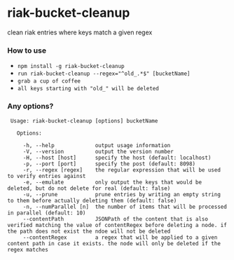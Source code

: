 riak-bucket-cleanup
===================

clean riak entries where keys match a given regex

### How to use ###

* `npm install -g riak-bucket-cleanup`
* `run riak-bucket-cleanup --regex="^old_.*$" [bucketName]`
* `grab a cup of coffee`
* `all keys starting with "old_" will be deleted`

### Any options? ###

````
 Usage: riak-bucket-cleanup [options] bucketName

   Options:

     -h, --help             output usage information
     -V, --version          output the version number
     -H, --host [host]      specify the host (default: localhost)
     -p, --port [port]      specify the post (default: 8098)
     -r, --regex [regex]    the regular expression that will be used to verify entries against
     -e, --emulate          only output the keys that would be deleted, but do not delete for real (default: false)
     -u, --prune            prune entries by writing an empty string to them before actually deleting them (default: false)
     -n, --numParallel [n]  the number of items that will be processed in parallel (default: 10)
     --contentPath          JSONPath of the content that is also verified matching the value of contentRegex before deleting a node. if the path does not exist the ndoe will not be deleted
     --contentRegex         a regex that will be applied to a given content path in case it exists. the node will only be deleted if the regex matches
````